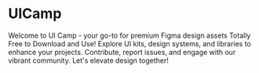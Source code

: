 # UICamp
Welcome to UI Camp - your go-to for premium Figma design assets Totally Free to Download and Use! Explore UI kits, design systems, and libraries to enhance your projects. Contribute, report issues, and engage with our vibrant community. Let's elevate design together! 
